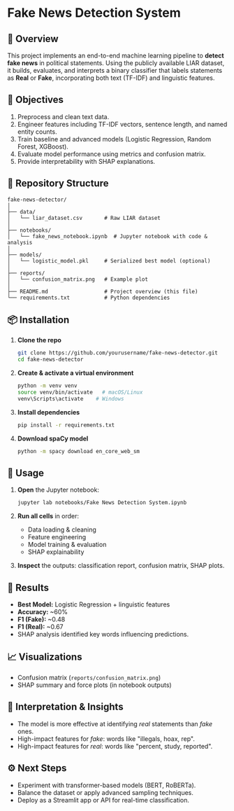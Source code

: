 # Fake News Detection System

## 📖 Overview

This project implements an end-to-end machine learning pipeline to **detect fake news** in political statements. Using the publicly available LIAR dataset, it builds, evaluates, and interprets a binary classifier that labels statements as **Real** or **Fake**, incorporating both text (TF-IDF) and linguistic features.

## 🎯 Objectives

1. Preprocess and clean text data.
2. Engineer features including TF-IDF vectors, sentence length, and named entity counts.
3. Train baseline and advanced models (Logistic Regression, Random Forest, XGBoost).
4. Evaluate model performance using metrics and confusion matrix.
5. Provide interpretability with SHAP explanations.

## 📁 Repository Structure

```
fake-news-detector/
│
├── data/
│   └── liar_dataset.csv       # Raw LIAR dataset
│
├── notebooks/
│   └── fake_news_notebook.ipynb  # Jupyter notebook with code & analysis
│
├── models/
│   └── logistic_model.pkl     # Serialized best model (optional)
│
├── reports/
│   └── confusion_matrix.png   # Example plot
│
├── README.md                  # Project overview (this file)
└── requirements.txt           # Python dependencies
```

## 📦 Installation

1. **Clone the repo**

   ```bash
   git clone https://github.com/yourusername/fake-news-detector.git
   cd fake-news-detector
   ```
2. **Create & activate a virtual environment**

   ```bash
   python -m venv venv
   source venv/bin/activate   # macOS/Linux
   venv\Scripts\activate    # Windows
   ```
3. **Install dependencies**

   ```bash
   pip install -r requirements.txt
   ```
4. **Download spaCy model**

   ```bash
   python -m spacy download en_core_web_sm
   ```

## 🚀 Usage

1. **Open** the Jupyter notebook:

   ```bash
   jupyter lab notebooks/Fake News Detection System.ipynb
   ```
2. **Run all cells** in order:

   * Data loading & cleaning
   * Feature engineering
   * Model training & evaluation
   * SHAP explainability
3. **Inspect** the outputs: classification report, confusion matrix, SHAP plots.

## 🧪 Results

* **Best Model:** Logistic Regression + linguistic features
* **Accuracy:** \~60%
* **F1 (Fake):** \~0.48
* **F1 (Real):** \~0.67
* SHAP analysis identified key words influencing predictions.

## 📈 Visualizations

* Confusion matrix (`reports/confusion_matrix.png`)
* SHAP summary and force plots (in notebook outputs)

## 🧠 Interpretation & Insights

* The model is more effective at identifying *real* statements than *fake* ones.
* High-impact features for *fake*: words like "illegals, hoax, rep".
* High-impact features for *real*: words like "percent, study, reported".

## ⚙️ Next Steps

* Experiment with transformer-based models (BERT, RoBERTa).
* Balance the dataset or apply advanced sampling techniques.
* Deploy as a Streamlit app or API for real-time classification.
